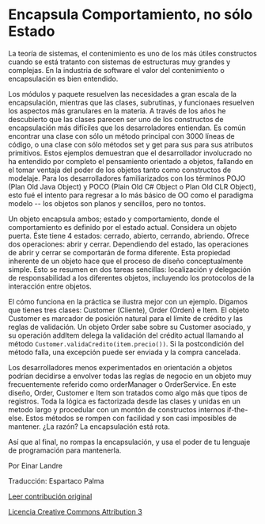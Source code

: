 Encapsula Comportamiento, no sólo Estado
===
La teoría de sistemas, el contenimiento es uno de los más útiles constructos cuando se está tratanto con sistemas de estructuras muy grandes y complejas. En la industria de software el valor del contenimiento o encapsulación es bien entendido.

Los módulos y paquete resuelven las necesidades a gran escala de la encapsulación, mientras que las clases, subrutinas, y funcionaes resuelven los aspectos más granulares en la materia. A través de los años he descubierto que las clases parecen ser uno de los constructos de encapsulación más difíciles que los desarroladores entiendan. Es común encontrar una clase con sólo un método principal con 3000 líneas de código, o una clase con sólo métodos set y get para sus para sus atributos primitivos. Estos ejemplos demuestran que el desarrollador involucrado no ha entendido por completo el pensamiento orientado a objetos, fallando en el tomar ventaja del poder de los objetos tanto como constructos de modelaje. Para los desarrolladores familiarizados con los términos POJO (Plan Old Java Object) y POCO (Plain Old C# Object o Plan Old CLR Object), esto fué el intento para regresar a lo más básico de OO como el paradigma modelo -- los objetos son planos y sencillos, pero no tontos.

Un objeto encapsula ambos; estado y comportamiento, donde el comportamiento es definido por el estado actual. Considera un objeto puerta. Éste tiene 4 estados: cerrado, abierto, cerrando, abriendo. Ofrece dos operaciones: abrir y cerrar. Dependiendo del estado, las operaciones de abrir y cerrar se comportarán de forma diferente. Esta propiedad inherente de un objeto hace que el proceso de diseño conceptualmente simple. Esto se resumen en dos tareas sencillas: localización y delegación de responsabilidad a los diferentes objetos, incluyendo los protocolos de la interacción entre objetos.

El cómo funciona en la práctica se ilustra mejor con un ejemplo. Digamos que tienes tres clases: Customer (Cliente), Order (Orden) e Item. El objeto Customer es marcador de posición natural para el límite de crédito y las reglas de validación. Un objeto Order sabe sobre su Customer asociado, y su operación addItem delega la validación del crédito actual llamando al método `Customer.validaCredito(item.precio())`. Si la postcondición del método falla, una excepción puede ser enviada y la compra cancelada.

Los desarrolladores menos experimentados en orientación a objetos podrían decidirse a envolver todas las reglas de negocio en un objeto muy frecuentemente referido como orderManager o OrderService. En este diseño, Order, Customer  e Item son tratados como algo más que tipos de registros. Toda la lógica es factorizada desde las clases y unidas en un metodo largo y procedular con un montón de constructos internos if-the-else. Estos métodos se rompen con facilidad y son casi imposibles de mantener. ¿La razón? La encapsulación está rota.

Así que al final, no rompas la encapsulación, y usa el poder de tu lenguaje de programación para mantenerla.


Por Einar Landre 

Traducción: Espartaco Palma

[Leer contribución original](http://programmer.97things.oreilly.com/wiki/index.php/Encapsulate_Behavior%2C_not_Just_State)

[Licencia Creative Commons Attribution 3](http://creativecommons.org/licenses/by/3.0/us/deed.es)